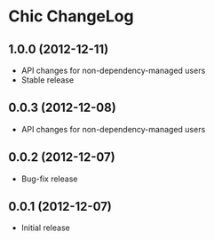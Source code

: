 
Chic ChangeLog
==============


1.0.0 (2012-12-11)
------------------

* API changes for non-dependency-managed users
* Stable release


0.0.3 (2012-12-08)
------------------

* API changes for non-dependency-managed users


0.0.2 (2012-12-07)
------------------

* Bug-fix release


0.0.1 (2012-12-07)
------------------

* Initial release
